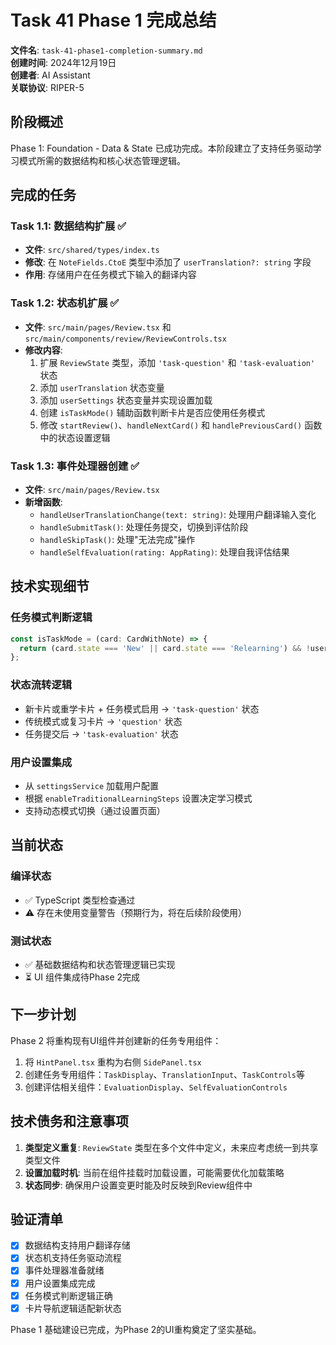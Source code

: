 # Task 41 Phase 1 完成总结

**文件名**: `task-41-phase1-completion-summary.md`  
**创建时间**: 2024年12月19日  
**创建者**: AI Assistant  
**关联协议**: RIPER-5

## 阶段概述

Phase 1: Foundation - Data & State 已成功完成。本阶段建立了支持任务驱动学习模式所需的数据结构和核心状态管理逻辑。

## 完成的任务

### Task 1.1: 数据结构扩展 ✅
- **文件**: `src/shared/types/index.ts`
- **修改**: 在 `NoteFields.CtoE` 类型中添加了 `userTranslation?: string` 字段
- **作用**: 存储用户在任务模式下输入的翻译内容

### Task 1.2: 状态机扩展 ✅
- **文件**: `src/main/pages/Review.tsx` 和 `src/main/components/review/ReviewControls.tsx`
- **修改内容**:
  1. 扩展 `ReviewState` 类型，添加 `'task-question'` 和 `'task-evaluation'` 状态
  2. 添加 `userTranslation` 状态变量
  3. 添加 `userSettings` 状态变量并实现设置加载
  4. 创建 `isTaskMode()` 辅助函数判断卡片是否应使用任务模式
  5. 修改 `startReview()`、`handleNextCard()` 和 `handlePreviousCard()` 函数中的状态设置逻辑

### Task 1.3: 事件处理器创建 ✅
- **文件**: `src/main/pages/Review.tsx`
- **新增函数**:
  - `handleUserTranslationChange(text: string)`: 处理用户翻译输入变化
  - `handleSubmitTask()`: 处理任务提交，切换到评估阶段
  - `handleSkipTask()`: 处理"无法完成"操作
  - `handleSelfEvaluation(rating: AppRating)`: 处理自我评估结果

## 技术实现细节

### 任务模式判断逻辑
```typescript
const isTaskMode = (card: CardWithNote) => {
  return (card.state === 'New' || card.state === 'Relearning') && !userSettings.enableTraditionalLearningSteps;
};
```

### 状态流转逻辑
- 新卡片或重学卡片 + 任务模式启用 → `'task-question'` 状态
- 传统模式或复习卡片 → `'question'` 状态
- 任务提交后 → `'task-evaluation'` 状态

### 用户设置集成
- 从 `settingsService` 加载用户配置
- 根据 `enableTraditionalLearningSteps` 设置决定学习模式
- 支持动态模式切换（通过设置页面）

## 当前状态

### 编译状态
- ✅ TypeScript 类型检查通过
- ⚠️ 存在未使用变量警告（预期行为，将在后续阶段使用）

### 测试状态
- ✅ 基础数据结构和状态管理逻辑已实现
- ⏳ UI 组件集成待Phase 2完成

## 下一步计划

Phase 2 将重构现有UI组件并创建新的任务专用组件：
1. 将 `HintPanel.tsx` 重构为右侧 `SidePanel.tsx`
2. 创建任务专用组件：`TaskDisplay`、`TranslationInput`、`TaskControls`等
3. 创建评估相关组件：`EvaluationDisplay`、`SelfEvaluationControls`

## 技术债务和注意事项

1. **类型定义重复**: `ReviewState` 类型在多个文件中定义，未来应考虑统一到共享类型文件
2. **设置加载时机**: 当前在组件挂载时加载设置，可能需要优化加载策略
3. **状态同步**: 确保用户设置变更时能及时反映到Review组件中

## 验证清单

- [x] 数据结构支持用户翻译存储
- [x] 状态机支持任务驱动流程
- [x] 事件处理器准备就绪
- [x] 用户设置集成完成
- [x] 任务模式判断逻辑正确
- [x] 卡片导航逻辑适配新状态

Phase 1 基础建设已完成，为Phase 2的UI重构奠定了坚实基础。 